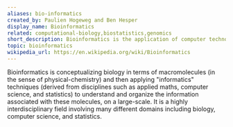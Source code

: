 ```yaml
---
aliases: bio-informatics
created_by: Paulien Hogeweg and Ben Hesper
display_name: Bioinformatics
related: computational-biology,biostatistics,genomics
short_description: Bioinformatics is the application of computer technology to the understanding and effective use of biological data.
topic: bioinformatics
wikipedia_url: https://en.wikipedia.org/wiki/Bioinformatics
---
```

Bioinformatics is conceptualizing biology in terms of macromolecules (in the sense of physical-chemistry) and then applying "informatics" techniques (derived from disciplines such as applied maths, computer science, and statistics) to understand and organize the information associated with these molecules, on a large-scale. It is a highly interdisciplinary field involving many different domains including biology, computer science, and statistics.
